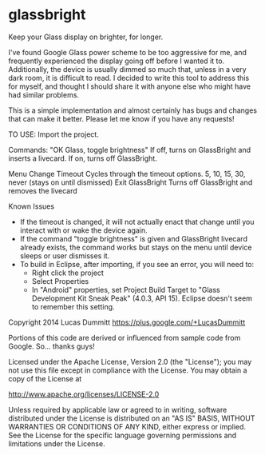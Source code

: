 glassbright
===========

Keep your Glass display on brighter, for longer.

I've found Google Glass power scheme to be too aggressive for me, and frequently experienced the display going off before I wanted it to.  Additionally, the device is usually dimmed so much that, unless in a very dark room, it is difficult to read.  I decided to write this tool to address this for myself, and thought I should share it with anyone else who might have had similar problems.

This is a simple implementation and almost certainly has bugs and changes that can make it better.  Please let me know if you have any requests!

TO USE: Import the project.

Commands:
"OK Glass, toggle brightness"   If off, turns on GlassBright and inserts a livecard.  If on, turns off GlassBright.

Menu
Change Timeout                  Cycles through the timeout options.  5, 10, 15, 30, never (stays on until dismissed)
Exit GlassBright                Turns off GlassBright and removes the livecard

Known Issues
- If the timeout is changed, it will not actually enact that change until you interact with or wake the device again.
- If the command "toggle brightness" is given and GlassBright livecard already exists, the command works but stays on the menu until device sleeps or user dismisses it.
- To build in Eclipse, after importing, if you see an error, you will need to:
  - Right click the project
  - Select Properties
  - In "Android" properties, set Project Build Target to "Glass Development Kit Sneak Peak" (4.0.3, API 15).  Eclipse doesn't seem to remember this setting.

Copyright 2014 Lucas Dummitt https://plus.google.com/+LucasDummitt

Portions of this code are derived or influenced from sample code from Google.  So... thanks guys!

Licensed under the Apache License, Version 2.0 (the "License"); you may not use this file except in compliance with the License. You may obtain a copy of the License at

http://www.apache.org/licenses/LICENSE-2.0

Unless required by applicable law or agreed to in writing, software distributed under the License is distributed on an "AS IS" BASIS, WITHOUT WARRANTIES OR CONDITIONS OF ANY KIND, either express or implied. See the License for the specific language governing permissions and limitations under the License.
